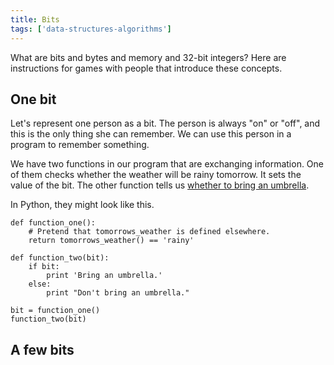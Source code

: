 ```yaml
---
title: Bits
tags: ['data-structures-algorithms']
---
```

What are bits and bytes and memory and 32-bit integers?
Here are instructions for games with people that introduce these concepts.

## One bit
Let's represent one person as a bit. The person is always
"on" or "off", and this is the only thing she can remember.
We can use this person in a program to remember something.

We have two functions in our program that are exchanging
information. One of them checks whether the weather will
be rainy tomorrow. It sets the value of the bit. The other
function tells us [whether to bring an umbrella](http://umbrellatoday.com/).

In Python, they might look like this.


    def function_one():
        # Pretend that tomorrows_weather is defined elsewhere.
        return tomorrows_weather() == 'rainy'

    def function_two(bit):
        if bit:
            print 'Bring an umbrella.'
        else:
            print "Don't bring an umbrella."

    bit = function_one()
    function_two(bit)

## A few bits
